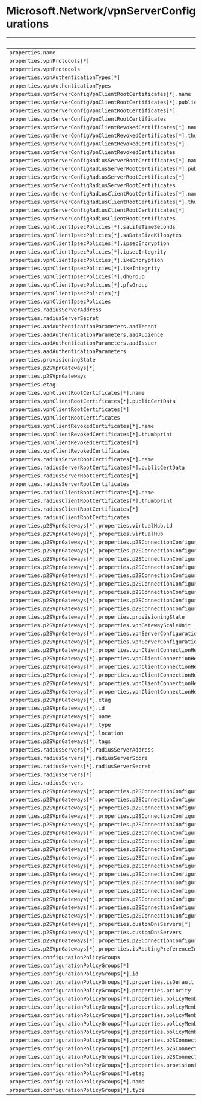 # Microsoft.Network/vpnServerConfigurations

| Default Path | Alias |
|---|---|
| `properties.name` | `Microsoft.Network/vpnServerConfigurations/name` |
| `properties.vpnProtocols[*]` | `Microsoft.Network/vpnServerConfigurations/vpnProtocols[*]` |
| `properties.vpnProtocols` | `Microsoft.Network/vpnServerConfigurations/vpnProtocols` |
| `properties.vpnAuthenticationTypes[*]` | `Microsoft.Network/vpnServerConfigurations/vpnAuthenticationTypes[*]` |
| `properties.vpnAuthenticationTypes` | `Microsoft.Network/vpnServerConfigurations/vpnAuthenticationTypes` |
| `properties.vpnServerConfigVpnClientRootCertificates[*].name` | `Microsoft.Network/vpnServerConfigurations/vpnServerConfigVpnClientRootCertificates[*].name` |
| `properties.vpnServerConfigVpnClientRootCertificates[*].publicCertData` | `Microsoft.Network/vpnServerConfigurations/vpnServerConfigVpnClientRootCertificates[*].publicCertData` |
| `properties.vpnServerConfigVpnClientRootCertificates[*]` | `Microsoft.Network/vpnServerConfigurations/vpnServerConfigVpnClientRootCertificates[*]` |
| `properties.vpnServerConfigVpnClientRootCertificates` | `Microsoft.Network/vpnServerConfigurations/vpnServerConfigVpnClientRootCertificates` |
| `properties.vpnServerConfigVpnClientRevokedCertificates[*].name` | `Microsoft.Network/vpnServerConfigurations/vpnServerConfigVpnClientRevokedCertificates[*].name` |
| `properties.vpnServerConfigVpnClientRevokedCertificates[*].thumbprint` | `Microsoft.Network/vpnServerConfigurations/vpnServerConfigVpnClientRevokedCertificates[*].thumbprint` |
| `properties.vpnServerConfigVpnClientRevokedCertificates[*]` | `Microsoft.Network/vpnServerConfigurations/vpnServerConfigVpnClientRevokedCertificates[*]` |
| `properties.vpnServerConfigVpnClientRevokedCertificates` | `Microsoft.Network/vpnServerConfigurations/vpnServerConfigVpnClientRevokedCertificates` |
| `properties.vpnServerConfigRadiusServerRootCertificates[*].name` | `Microsoft.Network/vpnServerConfigurations/vpnServerConfigRadiusServerRootCertificates[*].name` |
| `properties.vpnServerConfigRadiusServerRootCertificates[*].publicCertData` | `Microsoft.Network/vpnServerConfigurations/vpnServerConfigRadiusServerRootCertificates[*].publicCertData` |
| `properties.vpnServerConfigRadiusServerRootCertificates[*]` | `Microsoft.Network/vpnServerConfigurations/vpnServerConfigRadiusServerRootCertificates[*]` |
| `properties.vpnServerConfigRadiusServerRootCertificates` | `Microsoft.Network/vpnServerConfigurations/vpnServerConfigRadiusServerRootCertificates` |
| `properties.vpnServerConfigRadiusClientRootCertificates[*].name` | `Microsoft.Network/vpnServerConfigurations/vpnServerConfigRadiusClientRootCertificates[*].name` |
| `properties.vpnServerConfigRadiusClientRootCertificates[*].thumbprint` | `Microsoft.Network/vpnServerConfigurations/vpnServerConfigRadiusClientRootCertificates[*].thumbprint` |
| `properties.vpnServerConfigRadiusClientRootCertificates[*]` | `Microsoft.Network/vpnServerConfigurations/vpnServerConfigRadiusClientRootCertificates[*]` |
| `properties.vpnServerConfigRadiusClientRootCertificates` | `Microsoft.Network/vpnServerConfigurations/vpnServerConfigRadiusClientRootCertificates` |
| `properties.vpnClientIpsecPolicies[*].saLifeTimeSeconds` | `Microsoft.Network/vpnServerConfigurations/vpnClientIpsecPolicies[*].saLifeTimeSeconds` |
| `properties.vpnClientIpsecPolicies[*].saDataSizeKilobytes` | `Microsoft.Network/vpnServerConfigurations/vpnClientIpsecPolicies[*].saDataSizeKilobytes` |
| `properties.vpnClientIpsecPolicies[*].ipsecEncryption` | `Microsoft.Network/vpnServerConfigurations/vpnClientIpsecPolicies[*].ipsecEncryption` |
| `properties.vpnClientIpsecPolicies[*].ipsecIntegrity` | `Microsoft.Network/vpnServerConfigurations/vpnClientIpsecPolicies[*].ipsecIntegrity` |
| `properties.vpnClientIpsecPolicies[*].ikeEncryption` | `Microsoft.Network/vpnServerConfigurations/vpnClientIpsecPolicies[*].ikeEncryption` |
| `properties.vpnClientIpsecPolicies[*].ikeIntegrity` | `Microsoft.Network/vpnServerConfigurations/vpnClientIpsecPolicies[*].ikeIntegrity` |
| `properties.vpnClientIpsecPolicies[*].dhGroup` | `Microsoft.Network/vpnServerConfigurations/vpnClientIpsecPolicies[*].dhGroup` |
| `properties.vpnClientIpsecPolicies[*].pfsGroup` | `Microsoft.Network/vpnServerConfigurations/vpnClientIpsecPolicies[*].pfsGroup` |
| `properties.vpnClientIpsecPolicies[*]` | `Microsoft.Network/vpnServerConfigurations/vpnClientIpsecPolicies[*]` |
| `properties.vpnClientIpsecPolicies` | `Microsoft.Network/vpnServerConfigurations/vpnClientIpsecPolicies` |
| `properties.radiusServerAddress` | `Microsoft.Network/vpnServerConfigurations/radiusServerAddress` |
| `properties.radiusServerSecret` | `Microsoft.Network/vpnServerConfigurations/radiusServerSecret` |
| `properties.aadAuthenticationParameters.aadTenant` | `Microsoft.Network/vpnServerConfigurations/aadAuthenticationParameters.aadTenant` |
| `properties.aadAuthenticationParameters.aadAudience` | `Microsoft.Network/vpnServerConfigurations/aadAuthenticationParameters.aadAudience` |
| `properties.aadAuthenticationParameters.aadIssuer` | `Microsoft.Network/vpnServerConfigurations/aadAuthenticationParameters.aadIssuer` |
| `properties.aadAuthenticationParameters` | `Microsoft.Network/vpnServerConfigurations/aadAuthenticationParameters` |
| `properties.provisioningState` | `Microsoft.Network/vpnServerConfigurations/provisioningState` |
| `properties.p2SVpnGateways[*]` | `Microsoft.Network/vpnServerConfigurations/p2SVpnGateways[*]` |
| `properties.p2SVpnGateways` | `Microsoft.Network/vpnServerConfigurations/p2SVpnGateways` |
| `properties.etag` | `Microsoft.Network/vpnServerConfigurations/etag` |
| `properties.vpnClientRootCertificates[*].name` | `Microsoft.Network/vpnServerConfigurations/vpnClientRootCertificates[*].name` |
| `properties.vpnClientRootCertificates[*].publicCertData` | `Microsoft.Network/vpnServerConfigurations/vpnClientRootCertificates[*].publicCertData` |
| `properties.vpnClientRootCertificates[*]` | `Microsoft.Network/vpnServerConfigurations/vpnClientRootCertificates[*]` |
| `properties.vpnClientRootCertificates` | `Microsoft.Network/vpnServerConfigurations/vpnClientRootCertificates` |
| `properties.vpnClientRevokedCertificates[*].name` | `Microsoft.Network/vpnServerConfigurations/vpnClientRevokedCertificates[*].name` |
| `properties.vpnClientRevokedCertificates[*].thumbprint` | `Microsoft.Network/vpnServerConfigurations/vpnClientRevokedCertificates[*].thumbprint` |
| `properties.vpnClientRevokedCertificates[*]` | `Microsoft.Network/vpnServerConfigurations/vpnClientRevokedCertificates[*]` |
| `properties.vpnClientRevokedCertificates` | `Microsoft.Network/vpnServerConfigurations/vpnClientRevokedCertificates` |
| `properties.radiusServerRootCertificates[*].name` | `Microsoft.Network/vpnServerConfigurations/radiusServerRootCertificates[*].name` |
| `properties.radiusServerRootCertificates[*].publicCertData` | `Microsoft.Network/vpnServerConfigurations/radiusServerRootCertificates[*].publicCertData` |
| `properties.radiusServerRootCertificates[*]` | `Microsoft.Network/vpnServerConfigurations/radiusServerRootCertificates[*]` |
| `properties.radiusServerRootCertificates` | `Microsoft.Network/vpnServerConfigurations/radiusServerRootCertificates` |
| `properties.radiusClientRootCertificates[*].name` | `Microsoft.Network/vpnServerConfigurations/radiusClientRootCertificates[*].name` |
| `properties.radiusClientRootCertificates[*].thumbprint` | `Microsoft.Network/vpnServerConfigurations/radiusClientRootCertificates[*].thumbprint` |
| `properties.radiusClientRootCertificates[*]` | `Microsoft.Network/vpnServerConfigurations/radiusClientRootCertificates[*]` |
| `properties.radiusClientRootCertificates` | `Microsoft.Network/vpnServerConfigurations/radiusClientRootCertificates` |
| `properties.p2SVpnGateways[*].properties.virtualHub.id` | `Microsoft.Network/vpnServerConfigurations/p2SVpnGateways[*].virtualHub.id` |
| `properties.p2SVpnGateways[*].properties.virtualHub` | `Microsoft.Network/vpnServerConfigurations/p2SVpnGateways[*].virtualHub` |
| `properties.p2SVpnGateways[*].properties.p2SConnectionConfigurations[*].properties.vpnClientAddressPool.addressPrefixes[*]` | `Microsoft.Network/vpnServerConfigurations/p2SVpnGateways[*].p2SConnectionConfigurations[*].vpnClientAddressPool.addressPrefixes[*]` |
| `properties.p2SVpnGateways[*].properties.p2SConnectionConfigurations[*].properties.vpnClientAddressPool.addressPrefixes` | `Microsoft.Network/vpnServerConfigurations/p2SVpnGateways[*].p2SConnectionConfigurations[*].vpnClientAddressPool.addressPrefixes` |
| `properties.p2SVpnGateways[*].properties.p2SConnectionConfigurations[*].properties.vpnClientAddressPool` | `Microsoft.Network/vpnServerConfigurations/p2SVpnGateways[*].p2SConnectionConfigurations[*].vpnClientAddressPool` |
| `properties.p2SVpnGateways[*].properties.p2SConnectionConfigurations[*].properties.provisioningState` | `Microsoft.Network/vpnServerConfigurations/p2SVpnGateways[*].p2SConnectionConfigurations[*].provisioningState` |
| `properties.p2SVpnGateways[*].properties.p2SConnectionConfigurations[*].name` | `Microsoft.Network/vpnServerConfigurations/p2SVpnGateways[*].p2SConnectionConfigurations[*].name` |
| `properties.p2SVpnGateways[*].properties.p2SConnectionConfigurations[*].etag` | `Microsoft.Network/vpnServerConfigurations/p2SVpnGateways[*].p2SConnectionConfigurations[*].etag` |
| `properties.p2SVpnGateways[*].properties.p2SConnectionConfigurations[*]` | `Microsoft.Network/vpnServerConfigurations/p2SVpnGateways[*].p2SConnectionConfigurations[*]` |
| `properties.p2SVpnGateways[*].properties.p2SConnectionConfigurations` | `Microsoft.Network/vpnServerConfigurations/p2SVpnGateways[*].p2SConnectionConfigurations` |
| `properties.p2SVpnGateways[*].properties.p2SConnectionConfigurations[*].id` | `Microsoft.Network/vpnServerConfigurations/p2SVpnGateways[*].p2SConnectionConfigurations[*].id` |
| `properties.p2SVpnGateways[*].properties.provisioningState` | `Microsoft.Network/vpnServerConfigurations/p2SVpnGateways[*].provisioningState` |
| `properties.p2SVpnGateways[*].properties.vpnGatewayScaleUnit` | `Microsoft.Network/vpnServerConfigurations/p2SVpnGateways[*].vpnGatewayScaleUnit` |
| `properties.p2SVpnGateways[*].properties.vpnServerConfiguration.id` | `Microsoft.Network/vpnServerConfigurations/p2SVpnGateways[*].vpnServerConfiguration.id` |
| `properties.p2SVpnGateways[*].properties.vpnServerConfiguration` | `Microsoft.Network/vpnServerConfigurations/p2SVpnGateways[*].vpnServerConfiguration` |
| `properties.p2SVpnGateways[*].properties.vpnClientConnectionHealth.totalIngressBytesTransferred` | `Microsoft.Network/vpnServerConfigurations/p2SVpnGateways[*].vpnClientConnectionHealth.totalIngressBytesTransferred` |
| `properties.p2SVpnGateways[*].properties.vpnClientConnectionHealth.totalEgressBytesTransferred` | `Microsoft.Network/vpnServerConfigurations/p2SVpnGateways[*].vpnClientConnectionHealth.totalEgressBytesTransferred` |
| `properties.p2SVpnGateways[*].properties.vpnClientConnectionHealth.vpnClientConnectionsCount` | `Microsoft.Network/vpnServerConfigurations/p2SVpnGateways[*].vpnClientConnectionHealth.vpnClientConnectionsCount` |
| `properties.p2SVpnGateways[*].properties.vpnClientConnectionHealth.allocatedIpAddresses[*]` | `Microsoft.Network/vpnServerConfigurations/p2SVpnGateways[*].vpnClientConnectionHealth.allocatedIpAddresses[*]` |
| `properties.p2SVpnGateways[*].properties.vpnClientConnectionHealth.allocatedIpAddresses` | `Microsoft.Network/vpnServerConfigurations/p2SVpnGateways[*].vpnClientConnectionHealth.allocatedIpAddresses` |
| `properties.p2SVpnGateways[*].properties.vpnClientConnectionHealth` | `Microsoft.Network/vpnServerConfigurations/p2SVpnGateways[*].vpnClientConnectionHealth` |
| `properties.p2SVpnGateways[*].etag` | `Microsoft.Network/vpnServerConfigurations/p2SVpnGateways[*].etag` |
| `properties.p2SVpnGateways[*].id` | `Microsoft.Network/vpnServerConfigurations/p2SVpnGateways[*].id` |
| `properties.p2SVpnGateways[*].name` | `Microsoft.Network/vpnServerConfigurations/p2SVpnGateways[*].name` |
| `properties.p2SVpnGateways[*].type` | `Microsoft.Network/vpnServerConfigurations/p2SVpnGateways[*].type` |
| `properties.p2SVpnGateways[*].location` | `Microsoft.Network/vpnServerConfigurations/p2SVpnGateways[*].location` |
| `properties.p2SVpnGateways[*].tags` | `Microsoft.Network/vpnServerConfigurations/p2SVpnGateways[*].tags` |
| `properties.radiusServers[*].radiusServerAddress` | `Microsoft.Network/vpnServerConfigurations/radiusServers[*].radiusServerAddress` |
| `properties.radiusServers[*].radiusServerScore` | `Microsoft.Network/vpnServerConfigurations/radiusServers[*].radiusServerScore` |
| `properties.radiusServers[*].radiusServerSecret` | `Microsoft.Network/vpnServerConfigurations/radiusServers[*].radiusServerSecret` |
| `properties.radiusServers[*]` | `Microsoft.Network/vpnServerConfigurations/radiusServers[*]` |
| `properties.radiusServers` | `Microsoft.Network/vpnServerConfigurations/radiusServers` |
| `properties.p2SVpnGateways[*].properties.p2SConnectionConfigurations[*].properties.routingConfiguration.associatedRouteTable.id` | `Microsoft.Network/vpnServerConfigurations/p2SVpnGateways[*].p2SConnectionConfigurations[*].routingConfiguration.associatedRouteTable.id` |
| `properties.p2SVpnGateways[*].properties.p2SConnectionConfigurations[*].properties.routingConfiguration.associatedRouteTable` | `Microsoft.Network/vpnServerConfigurations/p2SVpnGateways[*].p2SConnectionConfigurations[*].routingConfiguration.associatedRouteTable` |
| `properties.p2SVpnGateways[*].properties.p2SConnectionConfigurations[*].properties.routingConfiguration.propagatedRouteTables.labels[*]` | `Microsoft.Network/vpnServerConfigurations/p2SVpnGateways[*].p2SConnectionConfigurations[*].routingConfiguration.propagatedRouteTables.labels[*]` |
| `properties.p2SVpnGateways[*].properties.p2SConnectionConfigurations[*].properties.routingConfiguration.propagatedRouteTables.labels` | `Microsoft.Network/vpnServerConfigurations/p2SVpnGateways[*].p2SConnectionConfigurations[*].routingConfiguration.propagatedRouteTables.labels` |
| `properties.p2SVpnGateways[*].properties.p2SConnectionConfigurations[*].properties.routingConfiguration.propagatedRouteTables.ids[*].id` | `Microsoft.Network/vpnServerConfigurations/p2SVpnGateways[*].p2SConnectionConfigurations[*].routingConfiguration.propagatedRouteTables.ids[*].id` |
| `properties.p2SVpnGateways[*].properties.p2SConnectionConfigurations[*].properties.routingConfiguration.propagatedRouteTables.ids[*]` | `Microsoft.Network/vpnServerConfigurations/p2SVpnGateways[*].p2SConnectionConfigurations[*].routingConfiguration.propagatedRouteTables.ids[*]` |
| `properties.p2SVpnGateways[*].properties.p2SConnectionConfigurations[*].properties.routingConfiguration.propagatedRouteTables.ids` | `Microsoft.Network/vpnServerConfigurations/p2SVpnGateways[*].p2SConnectionConfigurations[*].routingConfiguration.propagatedRouteTables.ids` |
| `properties.p2SVpnGateways[*].properties.p2SConnectionConfigurations[*].properties.routingConfiguration.propagatedRouteTables` | `Microsoft.Network/vpnServerConfigurations/p2SVpnGateways[*].p2SConnectionConfigurations[*].routingConfiguration.propagatedRouteTables` |
| `properties.p2SVpnGateways[*].properties.p2SConnectionConfigurations[*].properties.routingConfiguration.vnetRoutes.staticRoutes[*].name` | `Microsoft.Network/vpnServerConfigurations/p2SVpnGateways[*].p2SConnectionConfigurations[*].routingConfiguration.vnetRoutes.staticRoutes[*].name` |
| `properties.p2SVpnGateways[*].properties.p2SConnectionConfigurations[*].properties.routingConfiguration.vnetRoutes.staticRoutes[*].addressPrefixes[*]` | `Microsoft.Network/vpnServerConfigurations/p2SVpnGateways[*].p2SConnectionConfigurations[*].routingConfiguration.vnetRoutes.staticRoutes[*].addressPrefixes[*]` |
| `properties.p2SVpnGateways[*].properties.p2SConnectionConfigurations[*].properties.routingConfiguration.vnetRoutes.staticRoutes[*].addressPrefixes` | `Microsoft.Network/vpnServerConfigurations/p2SVpnGateways[*].p2SConnectionConfigurations[*].routingConfiguration.vnetRoutes.staticRoutes[*].addressPrefixes` |
| `properties.p2SVpnGateways[*].properties.p2SConnectionConfigurations[*].properties.routingConfiguration.vnetRoutes.staticRoutes[*].nextHopIpAddress` | `Microsoft.Network/vpnServerConfigurations/p2SVpnGateways[*].p2SConnectionConfigurations[*].routingConfiguration.vnetRoutes.staticRoutes[*].nextHopIpAddress` |
| `properties.p2SVpnGateways[*].properties.p2SConnectionConfigurations[*].properties.routingConfiguration.vnetRoutes.staticRoutes[*]` | `Microsoft.Network/vpnServerConfigurations/p2SVpnGateways[*].p2SConnectionConfigurations[*].routingConfiguration.vnetRoutes.staticRoutes[*]` |
| `properties.p2SVpnGateways[*].properties.p2SConnectionConfigurations[*].properties.routingConfiguration.vnetRoutes.staticRoutes` | `Microsoft.Network/vpnServerConfigurations/p2SVpnGateways[*].p2SConnectionConfigurations[*].routingConfiguration.vnetRoutes.staticRoutes` |
| `properties.p2SVpnGateways[*].properties.p2SConnectionConfigurations[*].properties.routingConfiguration.vnetRoutes` | `Microsoft.Network/vpnServerConfigurations/p2SVpnGateways[*].p2SConnectionConfigurations[*].routingConfiguration.vnetRoutes` |
| `properties.p2SVpnGateways[*].properties.p2SConnectionConfigurations[*].properties.routingConfiguration` | `Microsoft.Network/vpnServerConfigurations/p2SVpnGateways[*].p2SConnectionConfigurations[*].routingConfiguration` |
| `properties.p2SVpnGateways[*].properties.customDnsServers[*]` | `Microsoft.Network/vpnServerConfigurations/p2SVpnGateways[*].customDnsServers[*]` |
| `properties.p2SVpnGateways[*].properties.customDnsServers` | `Microsoft.Network/vpnServerConfigurations/p2SVpnGateways[*].customDnsServers` |
| `properties.p2SVpnGateways[*].properties.p2SConnectionConfigurations[*].properties.enableInternetSecurity` | `Microsoft.Network/vpnServerConfigurations/p2SVpnGateways[*].p2SConnectionConfigurations[*].enableInternetSecurity` |
| `properties.p2SVpnGateways[*].properties.isRoutingPreferenceInternet` | `Microsoft.Network/vpnServerConfigurations/p2SVpnGateways[*].isRoutingPreferenceInternet` |
| `properties.configurationPolicyGroups` | `Microsoft.Network/vpnServerConfigurations/configurationPolicyGroups` |
| `properties.configurationPolicyGroups[*]` | `Microsoft.Network/vpnServerConfigurations/configurationPolicyGroups[*]` |
| `properties.configurationPolicyGroups[*].id` | `Microsoft.Network/vpnServerConfigurations/configurationPolicyGroups[*].id` |
| `properties.configurationPolicyGroups[*].properties.isDefault` | `Microsoft.Network/vpnServerConfigurations/configurationPolicyGroups[*].isDefault` |
| `properties.configurationPolicyGroups[*].properties.priority` | `Microsoft.Network/vpnServerConfigurations/configurationPolicyGroups[*].priority` |
| `properties.configurationPolicyGroups[*].properties.policyMembers` | `Microsoft.Network/vpnServerConfigurations/configurationPolicyGroups[*].policyMembers` |
| `properties.configurationPolicyGroups[*].properties.policyMembers[*]` | `Microsoft.Network/vpnServerConfigurations/configurationPolicyGroups[*].policyMembers[*]` |
| `properties.configurationPolicyGroups[*].properties.policyMembers[*].name` | `Microsoft.Network/vpnServerConfigurations/configurationPolicyGroups[*].policyMembers[*].name` |
| `properties.configurationPolicyGroups[*].properties.policyMembers[*].attributeType` | `Microsoft.Network/vpnServerConfigurations/configurationPolicyGroups[*].policyMembers[*].attributeType` |
| `properties.configurationPolicyGroups[*].properties.policyMembers[*].attributeValue` | `Microsoft.Network/vpnServerConfigurations/configurationPolicyGroups[*].policyMembers[*].attributeValue` |
| `properties.configurationPolicyGroups[*].properties.p2SConnectionConfigurations` | `Microsoft.Network/vpnServerConfigurations/configurationPolicyGroups[*].p2SConnectionConfigurations` |
| `properties.configurationPolicyGroups[*].properties.p2SConnectionConfigurations[*]` | `Microsoft.Network/vpnServerConfigurations/configurationPolicyGroups[*].p2SConnectionConfigurations[*]` |
| `properties.configurationPolicyGroups[*].properties.p2SConnectionConfigurations[*].id` | `Microsoft.Network/vpnServerConfigurations/configurationPolicyGroups[*].p2SConnectionConfigurations[*].id` |
| `properties.configurationPolicyGroups[*].properties.provisioningState` | `Microsoft.Network/vpnServerConfigurations/configurationPolicyGroups[*].provisioningState` |
| `properties.configurationPolicyGroups[*].etag` | `Microsoft.Network/vpnServerConfigurations/configurationPolicyGroups[*].etag` |
| `properties.configurationPolicyGroups[*].name` | `Microsoft.Network/vpnServerConfigurations/configurationPolicyGroups[*].name` |
| `properties.configurationPolicyGroups[*].type` | `Microsoft.Network/vpnServerConfigurations/configurationPolicyGroups[*].type` |

